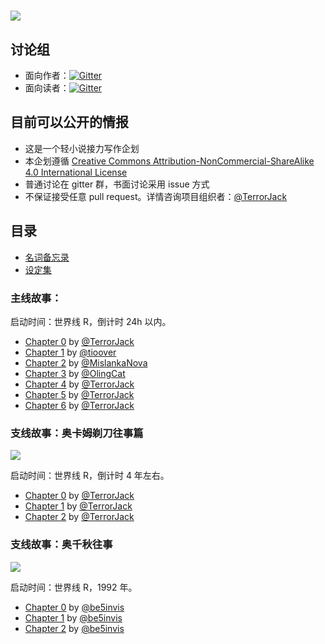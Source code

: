 # ![](http://7xpe0v.com1.z0.glb.clouddn.com/logo-aff.png)

## 讨论组

* 面向作者：[![Gitter](https://img.shields.io/gitter/room/nwjs/nw.js.svg)](https://gitter.im/functor-fantasy/brainstorm-chamber)
* 面向读者：[![Gitter](https://img.shields.io/gitter/room/nwjs/nw.js.svg)](https://gitter.im/functor-fantasy/lobby)

## 目前可以公开的情报

* 这是一个轻小说接力写作企划
* 本企划遵循 [Creative Commons Attribution-NonCommercial-ShareAlike 4.0 International License](https://creativecommons.org/licenses/by-nc-sa/4.0/)
* 普通讨论在 gitter 群，书面讨论采用 issue 方式
* 不保证接受任意 pull request。详情咨询项目组织者：[@TerrorJack](https://github.com/TerrorJack)

## 目录

* [名词备忘录](wiki/noun_memo.md)
* [设定集](wiki/index.md)

### 主线故事：

启动时间：世界线 R，倒计时 24h 以内。

- [Chapter 0](story/chapter-0.md) by [@TerrorJack](https://github.com/TerrorJack)
- [Chapter 1](story/chapter-1.md) by [@tioover](https://github.com/tioover)
- [Chapter 2](story/chapter-2.md) by [@MislankaNova](https://github.com/MislankaNova)
- [Chapter 3](story/chapter-3.md) by [@OlingCat](https://github.com/OlingCat)
- [Chapter 4](story/chapter-4.md) by [@TerrorJack](https://github.com/TerrorJack)
- [Chapter 5](story/chapter-5.md) by [@TerrorJack](https://github.com/TerrorJack)
- [Chapter 6](story/chapter-6.md) by [@TerrorJack](https://github.com/TerrorJack)

### 支线故事：奥卡姆剃刀往事篇

![](http://7xpe0v.com1.z0.glb.clouddn.com/logo-aff-lp.png)

启动时间：世界线 R，倒计时 4 年左右。

- [Chapter 0](occam-razor-tale/chapter-0.md) by [@TerrorJack](https://github.com/TerrorJack)
- [Chapter 1](occam-razor-tale/chapter-1.md) by [@TerrorJack](https://github.com/TerrorJack)
- [Chapter 2](occam-razor-tale/chapter-2.md) by [@TerrorJack](https://github.com/TerrorJack)

### 支线故事：奥千秋往事

![](http://7xpe0v.com1.z0.glb.clouddn.com/logo-aff-ochsengiu.png)

启动时间：世界线 R，1992 年。

- [Chapter 0](ochsengiu-stories/chapter-0.md) by [@be5invis](https://github.com/be5invis)
- [Chapter 1](ochsengiu-stories/chapter-1.md) by [@be5invis](https://github.com/be5invis)
- [Chapter 2](ochsengiu-stories/chapter-2.md) by [@be5invis](https://github.com/be5invis)
